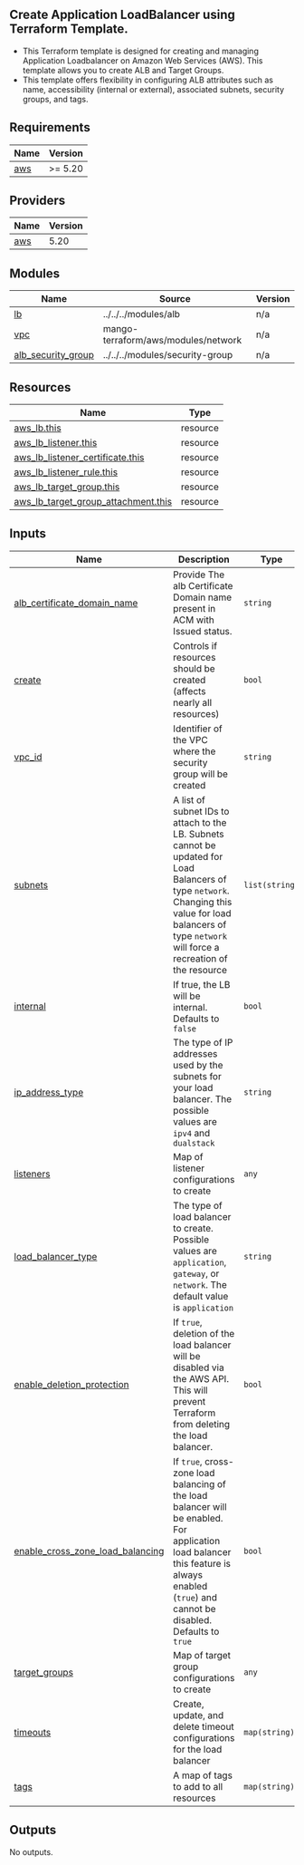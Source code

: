 <!-- BEGIN_TF_DOCS -->
## Create Application LoadBalancer using Terraform Template.
- This Terraform template is designed for creating and managing Application Loadbalancer on Amazon Web Services (AWS). This template allows you to create ALB and Target Groups.
- This template offers flexibility in configuring ALB attributes such as name, accessibility (internal or external), associated subnets, security groups, and tags.

## Requirements

| Name | Version |
|------|---------|
| <a name="requirement_aws"></a> [aws](#requirement\_aws) | >= 5.20 |

## Providers

| Name | Version |
|------|---------|
| <a name="provider_aws"></a> [aws](#provider\_aws) | 5.20 |

## Modules

| Name | Source | Version |
|------|--------|---------|
| <a name="module_alb"></a> [lb](#module\_alb) | ../../../modules/alb | n/a |
| <a name="module_vpc"></a> [vpc](#module\_vpc) | mango-terraform/aws/modules/network | n/a |
| <a name="module_alb_security_group"></a> [alb\_security\_group](#module\_alb\_security\_group) | ../../../modules/security-group | n/a |



## Resources

| Name | Type |
|------|------|
| [aws_lb.this](https://registry.terraform.io/providers/hashicorp/aws/latest/docs/resources/lb) | resource |
| [aws_lb_listener.this](https://registry.terraform.io/providers/hashicorp/aws/latest/docs/resources/lb_listener) | resource |
| [aws_lb_listener_certificate.this](https://registry.terraform.io/providers/hashicorp/aws/latest/docs/resources/lb_listener_certificate) | resource |
| [aws_lb_listener_rule.this](https://registry.terraform.io/providers/hashicorp/aws/latest/docs/resources/lb_listener_rule) | resource |
| [aws_lb_target_group.this](https://registry.terraform.io/providers/hashicorp/aws/latest/docs/resources/lb_target_group) | resource |
| [aws_lb_target_group_attachment.this](https://registry.terraform.io/providers/hashicorp/aws/latest/docs/resources/lb_target_group_attachment) | resource |


## Inputs

| Name | Description | Type | Default | Required |
|------|-------------|------|---------|:--------:|
| <a name="input_alb_certificate_domain_name"></a> [alb\_certificate\_domain\_name](#input\_alb\_certificate\_domain\_name) | Provide The alb Certificate Domain name present in ACM with Issued status. | `string` | n/a | yes |
| <a name="input_create"></a> [create](#input\_create) | Controls if resources should be created (affects nearly all resources) | `bool` | `true` | no |
| <a name="input_vpc_id"></a> [vpc\_id](#input\_vpc\_id) | Identifier of the VPC where the security group will be created | `string` | `null` | no |
| <a name="input_subnets"></a> [subnets](#input\_subnets) | A list of subnet IDs to attach to the LB. Subnets cannot be updated for Load Balancers of type `network`. Changing this value for load balancers of type `network` will force a recreation of the resource | `list(string)` | `null` | no |
| <a name="input_internal"></a> [internal](#input\_internal) | If true, the LB will be internal. Defaults to `false` | `bool` | `null` | no |
| <a name="input_ip_address_type"></a> [ip\_address\_type](#input\_ip\_address\_type) | The type of IP addresses used by the subnets for your load balancer. The possible values are `ipv4` and `dualstack` | `string` | `null` | no |
| <a name="input_listeners"></a> [listeners](#input\_listeners) | Map of listener configurations to create | `any` | `{}` | no |
| <a name="input_load_balancer_type"></a> [load\_balancer\_type](#input\_load\_balancer\_type) | The type of load balancer to create. Possible values are `application`, `gateway`, or `network`. The default value is `application` | `string` | `"application"` | no |
| <a name="input_enable_deletion_protection"></a> [enable\_deletion\_protection](#input\_enable\_deletion\_protection) | If `true`, deletion of the load balancer will be disabled via the AWS API. This will prevent Terraform from deleting the load balancer. | `bool` | `true` | no |
| <a name="input_enable_cross_zone_load_balancing"></a> [enable\_cross\_zone\_load\_balancing](#input\_enable\_cross\_zone\_load\_balancing) | If `true`, cross-zone load balancing of the load balancer will be enabled. For application load balancer this feature is always enabled (`true`) and cannot be disabled. Defaults to `true` | `bool` | `true` | no |
| <a name="input_target_groups"></a> [target\_groups](#input\_target\_groups) | Map of target group configurations to create | `any` | `{}` | no |
| <a name="input_timeouts"></a> [timeouts](#input\_timeouts) | Create, update, and delete timeout configurations for the load balancer | `map(string)` | `{}` | no |
| <a name="input_tags"></a> [tags](#input\_tags) | A map of tags to add to all resources | `map(string)` | `{}` | no |

## Outputs

No outputs.
<!-- END_TF_DOCS -->
